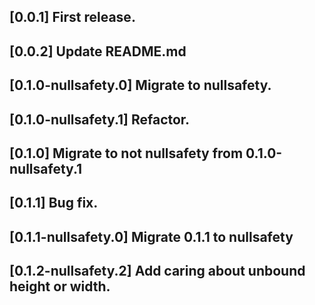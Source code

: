 ## [0.0.1] First release.

## [0.0.2] Update README.md

## [0.1.0-nullsafety.0] Migrate to nullsafety.

## [0.1.0-nullsafety.1] Refactor.

## [0.1.0] Migrate to not nullsafety from 0.1.0-nullsafety.1

## [0.1.1] Bug fix.

## [0.1.1-nullsafety.0] Migrate 0.1.1 to nullsafety

## [0.1.2-nullsafety.2] Add caring about unbound height or width.